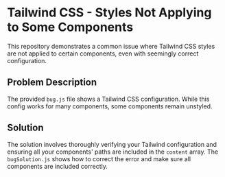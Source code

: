 # Tailwind CSS - Styles Not Applying to Some Components

This repository demonstrates a common issue where Tailwind CSS styles are not applied to certain components, even with seemingly correct configuration.

## Problem Description
The provided `bug.js` file shows a Tailwind CSS configuration. While this config works for many components, some components remain unstyled.

## Solution
The solution involves thoroughly verifying your Tailwind configuration and ensuring all your components' paths are included in the `content` array. The `bugSolution.js` shows how to correct the error and make sure all components are included correctly.